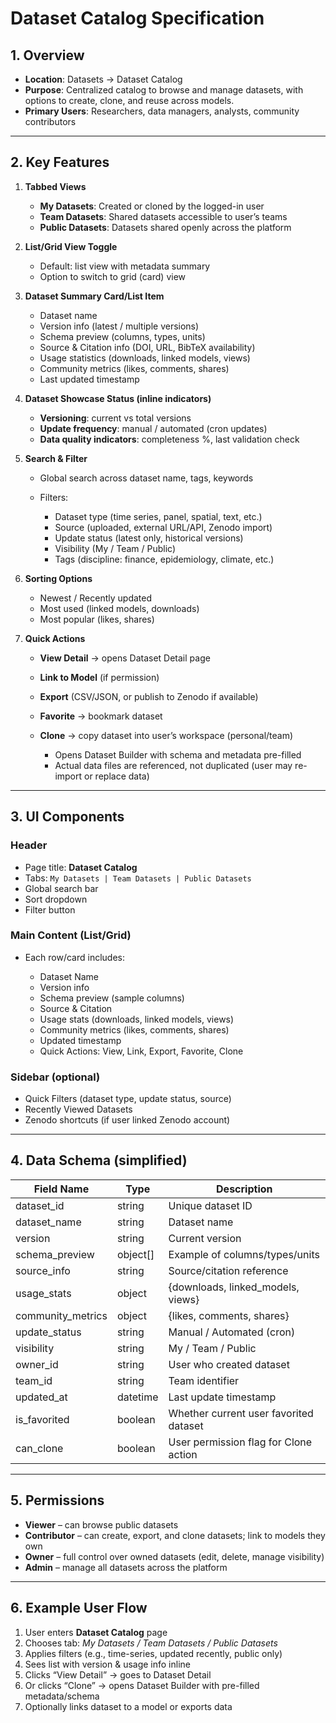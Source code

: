 # Dataset Catalog Specification

## 1. Overview

* **Location**: Datasets → Dataset Catalog
* **Purpose**: Centralized catalog to browse and manage datasets, with options to create, clone, and reuse across models.
* **Primary Users**: Researchers, data managers, analysts, community contributors

---

## 2. Key Features

1. **Tabbed Views**

   * **My Datasets**: Created or cloned by the logged-in user
   * **Team Datasets**: Shared datasets accessible to user’s teams
   * **Public Datasets**: Datasets shared openly across the platform

2. **List/Grid View Toggle**

   * Default: list view with metadata summary
   * Option to switch to grid (card) view

3. **Dataset Summary Card/List Item**

   * Dataset name
   * Version info (latest / multiple versions)
   * Schema preview (columns, types, units)
   * Source & Citation info (DOI, URL, BibTeX availability)
   * Usage statistics (downloads, linked models, views)
   * Community metrics (likes, comments, shares)
   * Last updated timestamp

4. **Dataset Showcase Status (inline indicators)**

   * **Versioning**: current vs total versions
   * **Update frequency**: manual / automated (cron updates)
   * **Data quality indicators**: completeness %, last validation check

5. **Search & Filter**

   * Global search across dataset name, tags, keywords
   * Filters:

     * Dataset type (time series, panel, spatial, text, etc.)
     * Source (uploaded, external URL/API, Zenodo import)
     * Update status (latest only, historical versions)
     * Visibility (My / Team / Public)
     * Tags (discipline: finance, epidemiology, climate, etc.)

6. **Sorting Options**

   * Newest / Recently updated
   * Most used (linked models, downloads)
   * Most popular (likes, shares)

7. **Quick Actions**

   * **View Detail** → opens Dataset Detail page
   * **Link to Model** (if permission)
   * **Export** (CSV/JSON, or publish to Zenodo if available)
   * **Favorite** → bookmark dataset
   * **Clone** → copy dataset into user’s workspace (personal/team)

     * Opens Dataset Builder with schema and metadata pre-filled
     * Actual data files are referenced, not duplicated (user may re-import or replace data)

---

## 3. UI Components

### Header

* Page title: **Dataset Catalog**
* Tabs: `My Datasets | Team Datasets | Public Datasets`
* Global search bar
* Sort dropdown
* Filter button

### Main Content (List/Grid)

* Each row/card includes:

  * Dataset Name
  * Version info
  * Schema preview (sample columns)
  * Source & Citation
  * Usage stats (downloads, linked models, views)
  * Community metrics (likes, comments, shares)
  * Updated timestamp
  * Quick Actions: View, Link, Export, Favorite, Clone

### Sidebar (optional)

* Quick Filters (dataset type, update status, source)
* Recently Viewed Datasets
* Zenodo shortcuts (if user linked Zenodo account)

---

## 4. Data Schema (simplified)

| Field Name         | Type      | Description                            |
| ------------------ | --------- | -------------------------------------- |
| dataset\_id        | string    | Unique dataset ID                      |
| dataset\_name      | string    | Dataset name                           |
| version            | string    | Current version                        |
| schema\_preview    | object\[] | Example of columns/types/units         |
| source\_info       | string    | Source/citation reference              |
| usage\_stats       | object    | {downloads, linked\_models, views}     |
| community\_metrics | object    | {likes, comments, shares}              |
| update\_status     | string    | Manual / Automated (cron)              |
| visibility         | string    | My / Team / Public                     |
| owner\_id          | string    | User who created dataset               |
| team\_id           | string    | Team identifier                        |
| updated\_at        | datetime  | Last update timestamp                  |
| is\_favorited      | boolean   | Whether current user favorited dataset |
| can\_clone         | boolean   | User permission flag for Clone action  |

---

## 5. Permissions

* **Viewer** – can browse public datasets
* **Contributor** – can create, export, and clone datasets; link to models they own
* **Owner** – full control over owned datasets (edit, delete, manage visibility)
* **Admin** – manage all datasets across the platform

---

## 6. Example User Flow

1. User enters **Dataset Catalog** page
2. Chooses tab: *My Datasets / Team Datasets / Public Datasets*
3. Applies filters (e.g., time-series, updated recently, public only)
4. Sees list with version & usage info inline
5. Clicks “View Detail” → goes to Dataset Detail
6. Or clicks “Clone” → opens Dataset Builder with pre-filled metadata/schema
7. Optionally links dataset to a model or exports data

